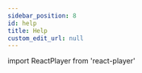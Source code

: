 ```yaml
---
sidebar_position: 8
id: help
title: Help
custom_edit_url: null
---
```

import ReactPlayer from 'react-player'

